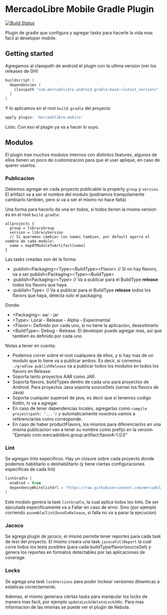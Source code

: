 MercadoLibre Mobile Gradle Plugin
==============================

[![Build Status](https://travis-ci.com/mercadolibre/mobile-android_gradle.svg?token=cqMzpxLsVioEuXgqEi7v&branch=develop)](https://travis-ci.com/mercadolibre/mobile-android_gradle) 

Plugin de gradle que configura y agregar tasks para hacerle la vida mas facil al developer mobile.

## Getting started

Agregamos al classpath de android el plugin con la ultima version (ver los releases de GH)

```java
buildscript {
  dependencies {
    classpath "com.mercadolibre.android.gradle:base:<latest_version>"
  }
}
```

Y lo aplicamos en el root `build.gradle` del proyecto
```gradle
apply plugin: 'mercadolibre-mobile'
```

Listo. Con eso el plugin ya va a hacer lo suyo.

## Modulos

El plugin trae muchos modulos internos con distintos features, algunos de ellos tienen un poco de customizacion para que el user aplique, en caso de querer usarlos.

### Publicacion

Debemos agregar en cada proyecto publicable la property `group` y `version`. El artifact va a ser el nombre del modulo (podriamos tranquilamente cambiarlo tambien, pero si va a ser el mismo no hace falta)

Una forma para hacerlo de una en todos, si todos tienen la misma version es en el root `build.gradle`:
```
allprojects {
  group = libraryGroup
  version = libraryVersion
  // Si queremos cambiar los names tambien, por default agarra el nombre de cada modulo:
  name = mapOfModuleToArtifact[name]
}
```

Las tasks creadas son de la forma:
- :publish\<Packaging>\<Type>\<BuildType>\<Flavor> // Si no hay flavors, va a ser publish\<Packaging>\<Type>\<BuildType>
- :publish\<Packaging>\<Type> // Va a publicar para el BuildType **release** todos los flavors que haya
- :publish\<Type> // Va a publicar para el BuildType **release** todos los flavors que haya, detecta solo el packaging

Donde:

- \<Packaging>: aar - jar
- \<Type>: Local - Release - Alpha - Experimental
- \<Flavor>: Definido por cada uno, si no tiene la aplicacion, desestimarlo
- \<BuildType>: Debug - Release. El developer puede agregar mas, asi que tambien es definido por cada uno.

Notas a tener en cuenta:
- Podemos correr sobre el root cualquiera de ellos, y si hay mas de un modulo que lo tiene va a publicar ambos. Es decir, si corremos `./gradlew publishRelease` va a publicar todos los modulos en todos los flavors en Release.
- Soporta tanto proyectos AAR como JAR. 
- Soporta flavors, buildTypes dentro de cada uno para proyectos de Android. Para proyectos Java soporta sourceSets (serian los flavors de Java)
- Soporta cualquier superset de java, es decir que si tenemos codigo Kotlin, lo va a agregar.
- En caso de tener dependencias locales, agregarlas como `compile project(path: '...')` y automaticamente nosotros vamos a referenciarlas como corresponde.
- En caso de haber productFlavors, los mismos para diferenciarlos en una misma publicacion van a tener su nombre como prefijo en la version "Ejemplo com.mercadolibre.group:artifact:flavorA-1.0.0"

### Lint

Se agregan lints especificos. Hay un closure sobre cada proyecto donde podemos habilitarlo o deshabilitarlo (y tiene ciertas configuraciones especificas de cada lint)

```gradle
lintGradle {
  enabled = true
  dependencyWhitelistUrl = "https://raw.githubusercontent.com/mercadolibre/mobile-dependencies_whitelist/master/android-whitelist.json" // Si alguien distinto a Meli quiere su whitelist, deberia cambiar esto
}
```

Este modulo genera la task `lintGradle`, la cual aplica todos los lints. De ser ejecutada especificamente va a Fallar en caso de error. Sino (por ejemplo corriendo `assemble`/`lint`/`bundleRelease`, si falla no va a parar la ejecucion)

### Jacoco

Se agrega plugin de jacoco, el mismo permite tener reportes para cada task de test del proyecto. El mismo creara una task `jacocoFullReport` la cual corre todos los tests posibles (para cada buildType/flavor/sourceSet) y genera los reportes en formatos detectables por las aplicaciones de coverage.

### Locks

Se agrega una task `lockVersions` para poder lockear versiones dinamicas a estaticas correctamente.

Ademas, el mismo generara ciertas tasks para manipular los locks de manera mas facil, por ejemplo `updateLock`/`deleteLock`/etc. Para mas informacion de las mismas se puede ver el plugin de Nebula.
